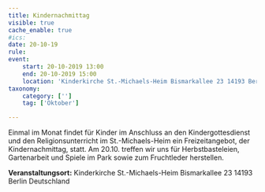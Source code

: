 ```yaml
---
title: Kindernachmittag
visible: true
cache_enable: true
#ics: 
date: 20-10-19
rule: 
event:
	start: 20-10-2019 13:00
	end: 20-10-2019 15:00
	location: 'Kinderkirche St.-Michaels-Heim Bismarkallee 23 14193 Berlin Deutschland'
taxonomy:
	category: ['']
	tag: ['Oktober']

---
```

Einmal im Monat findet für Kinder im Anschluss an den Kindergottesdienst und den Religionsunterricht im St.-Michaels-Heim ein Freizeitangebot, der Kindernachmittag, statt. Am 20.10. treffen wir uns für Herbstbasteleien, Gartenarbeit und Spiele im Park sowie zum Fruchtleder herstellen.


**Veranstaltungsort:** Kinderkirche St.-Michaels-Heim
Bismarkallee 23
14193 Berlin
Deutschland


